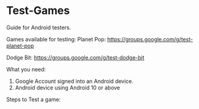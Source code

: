 # Test-Games
Guide for Android testers.


Games available for testing:
  Planet Pop:
  https://groups.google.com/g/test-planet-pop

  Dodge Bit:
  https://groups.google.com/g/test-dodge-bit


What you need:
1) Google Account signed into an Android device.
2) Android device using Android 10 or above
   

Steps to Test a game:
